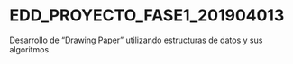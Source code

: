 # EDD_PROYECTO_FASE1_201904013
Desarrollo de “Drawing Paper”  utilizando estructuras de datos y sus algoritmos.
